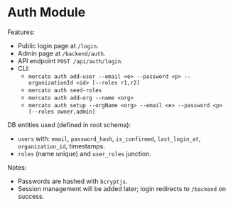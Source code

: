 # Auth Module

Features:
- Public login page at `/login`.
- Admin page at `/backend/auth`.
- API endpoint `POST /api/auth/login`.
- CLI:
  - `mercato auth add-user --email <e> --password <p> --organizationId <id> [--roles r1,r2]`
  - `mercato auth seed-roles`
  - `mercato auth add-org --name <org>`
  - `mercato auth setup --orgName <org> --email <e> --password <p> [--roles owner,admin]`

DB entities used (defined in root schema):
- `users` with: `email`, `password_hash`, `is_confirmed`, `last_login_at`, `organization_id`, timestamps.
- `roles` (name unique) and `user_roles` junction.

Notes:
- Passwords are hashed with `bcryptjs`.
- Session management will be added later; login redirects to `/backend` on success.
